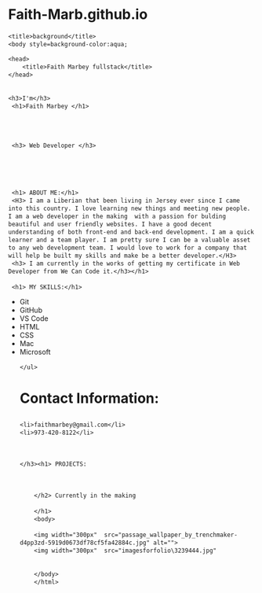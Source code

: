 # Faith-Marb.github.io

<!DOCTYPE html>


<html>
</head>








    <title>background</title>
    <body style=background-color:aqua;

    
    
        

<body>

    <head>
        <title>Faith Marbey fullstack</title>
    </head>
    

    <h3>I'm</h3>
     <h1>Faith Marbey </h1>
    
    
    
    
     <h3> Web Developer </h3> 
     




     <h1> ABOUT ME:</h1>
     <H3> I am a Liberian that been living in Jersey ever since I came into this country. I love learning new things and meeting new people. I am a web developer in the making  with a passion for bulding beautiful and user friendly websites. I have a good decent understanding of both front-end and back-end development. I am a quick learner and a team player. I am pretty sure I can be a valuable asset to any web development team. I would love to work for a company that will help be built my skills and make be a better developer.</H3>
     <h3> I am currently in the works of getting my certificate in Web Developer from We Can Code it.</h3></h1>

     <h1> MY SKILLS:</h1>
<ul>
    <li>Git</li>
    <li>GitHub</li>
    <li>VS Code</li>
    <li>HTML</li>
    <li>CSS</li>
    <li>Mac</li>
    <li>Microsoft</li>
    
    
    </ul>




</head>



</h3><h1> Contact Information:
<ul> 
    </h2>
    
    <li>faithmarbey@gmail.com</li>
    <li>973-420-8122</li>



    </h3><h1> PROJECTS:

    

        </h2> Currently in the making 

        </h1>
        <body>
 
        <img width="300px"  src="passage_wallpaper_by_trenchmaker-d4pp3zd-5919d0673df78cf5fa42884c.jpg" alt="">
        <img width="300px"  src="imagesforfolio\3239444.jpg"
        
        
        </body>
        </html>















